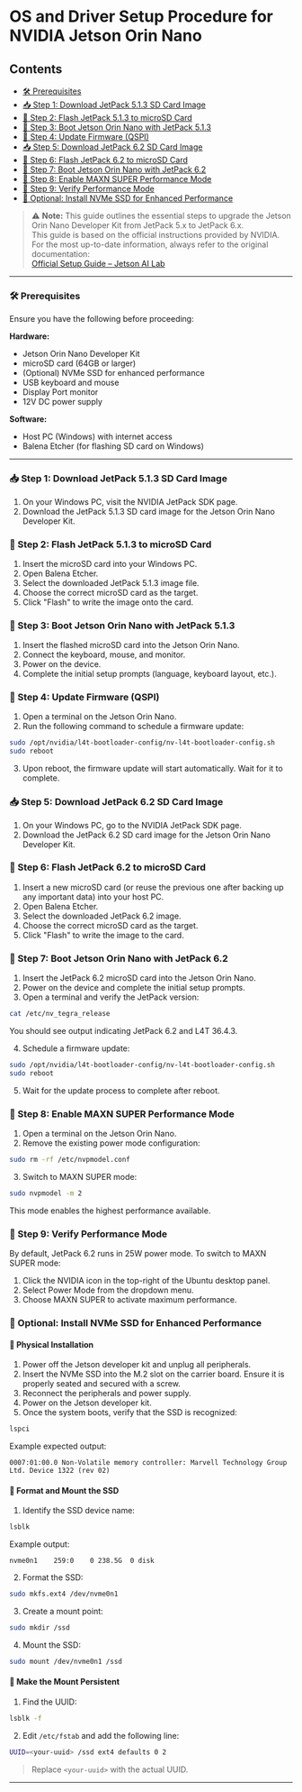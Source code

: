 # OS and Driver Setup Procedure for NVIDIA Jetson Orin Nano

## Contents
  - [🛠️ Prerequisites](#️-prerequisites)
  - [📥 Step 1: Download JetPack 5.1.3 SD Card Image](#step-1-download-jetpack-513-sd-card-image)
  - [💾 Step 2: Flash JetPack 5.1.3 to microSD Card](#step-2-flash-jetpack-513-to-microsd-card)
  - [🔄 Step 3: Boot Jetson Orin Nano with JetPack 5.1.3](#step-3-boot-jetson-orin-nano-with-jetpack-513)
  - [🔧 Step 4: Update Firmware (QSPI)](#step-4-update-firmware-qspi)
  - [📥 Step 5: Download JetPack 6.2 SD Card Image](#step-5-download-jetpack-62-sd-card-image)
  - [💾 Step 6: Flash JetPack 6.2 to microSD Card](#step-6-flash-jetpack-62-to-microsd-card)
  - [🔄 Step 7: Boot Jetson Orin Nano with JetPack 6.2](#step-7-boot-jetson-orin-nano-with-jetpack-62)
  - [🚀 Step 8: Enable MAXN SUPER Performance Mode](#step-8-enable-maxn-super-performance-mode)
  - [🧪 Step 9: Verify Performance Mode](#step-9-verify-performance-mode)
  - [🧰 Optional: Install NVMe SSD for Enhanced Performance](#optional-install-nvme-ssd-for-enhanced-performance)

> ⚠️ **Note:** This guide outlines the essential steps to upgrade the Jetson Orin Nano Developer Kit from JetPack 5.x to JetPack 6.x.  
> This guide is based on the official instructions provided by NVIDIA. For the most up-to-date information, always refer to the original documentation:  
> [Official Setup Guide – Jetson AI Lab](https://developer.nvidia.com/embedded/jetpack)

---

### 🛠️ Prerequisites

Ensure you have the following before proceeding:

**Hardware:**

- Jetson Orin Nano Developer Kit
- microSD card (64GB or larger)
- (Optional) NVMe SSD for enhanced performance
- USB keyboard and mouse
- Display Port monitor
- 12V DC power supply

**Software:**

- Host PC (Windows) with internet access
- Balena Etcher (for flashing SD card on Windows)

---

### 📥 Step 1: Download JetPack 5.1.3 SD Card Image

1. On your Windows PC, visit the NVIDIA JetPack SDK page.
2. Download the JetPack 5.1.3 SD card image for the Jetson Orin Nano Developer Kit.

### 💾 Step 2: Flash JetPack 5.1.3 to microSD Card

1. Insert the microSD card into your Windows PC.
2. Open Balena Etcher.
3. Select the downloaded JetPack 5.1.3 image file.
4. Choose the correct microSD card as the target.
5. Click "Flash" to write the image onto the card.

### 🔄 Step 3: Boot Jetson Orin Nano with JetPack 5.1.3

1. Insert the flashed microSD card into the Jetson Orin Nano.
2. Connect the keyboard, mouse, and monitor.
3. Power on the device.
4. Complete the initial setup prompts (language, keyboard layout, etc.).

### 🔧 Step 4: Update Firmware (QSPI)

1. Open a terminal on the Jetson Orin Nano.
2. Run the following command to schedule a firmware update:

```bash
sudo /opt/nvidia/l4t-bootloader-config/nv-l4t-bootloader-config.sh
sudo reboot
```

3. Upon reboot, the firmware update will start automatically. Wait for it to complete.

### 📥 Step 5: Download JetPack 6.2 SD Card Image

1. On your Windows PC, go to the NVIDIA JetPack SDK page.
2. Download the JetPack 6.2 SD card image for the Jetson Orin Nano Developer Kit.

### 💾 Step 6: Flash JetPack 6.2 to microSD Card

1. Insert a new microSD card (or reuse the previous one after backing up any important data) into your host PC.
2. Open Balena Etcher.
3. Select the downloaded JetPack 6.2 image.
4. Choose the correct microSD card as the target.
5. Click "Flash" to write the image to the card.

### 🔄 Step 7: Boot Jetson Orin Nano with JetPack 6.2

1. Insert the JetPack 6.2 microSD card into the Jetson Orin Nano.
2. Power on the device and complete the initial setup prompts.
3. Open a terminal and verify the JetPack version:

```bash
cat /etc/nv_tegra_release
```

You should see output indicating JetPack 6.2 and L4T 36.4.3.

4. Schedule a firmware update:

```bash
sudo /opt/nvidia/l4t-bootloader-config/nv-l4t-bootloader-config.sh
sudo reboot
```

5. Wait for the update process to complete after reboot.

### 🚀 Step 8: Enable MAXN SUPER Performance Mode

1. Open a terminal on the Jetson Orin Nano.
2. Remove the existing power mode configuration:

```bash
sudo rm -rf /etc/nvpmodel.conf
```

3. Switch to MAXN SUPER mode:

```bash
sudo nvpmodel -m 2
```

This mode enables the highest performance available.

### 🧪 Step 9: Verify Performance Mode

By default, JetPack 6.2 runs in 25W power mode. To switch to MAXN SUPER mode:

1. Click the NVIDIA icon in the top-right of the Ubuntu desktop panel.
2. Select Power Mode from the dropdown menu.
3. Choose MAXN SUPER to activate maximum performance.

### 🧰 Optional: Install NVMe SSD for Enhanced Performance

#### 🔌 Physical Installation

1. Power off the Jetson developer kit and unplug all peripherals.
2. Insert the NVMe SSD into the M.2 slot on the carrier board. Ensure it is properly seated and secured with a screw.
3. Reconnect the peripherals and power supply.
4. Power on the Jetson developer kit.
5. Once the system boots, verify that the SSD is recognized:

```bash
lspci
```

Example expected output:

```
0007:01:00.0 Non-Volatile memory controller: Marvell Technology Group Ltd. Device 1322 (rev 02)
```

#### 🧾 Format and Mount the SSD

1. Identify the SSD device name:

```bash
lsblk
```

Example output:

```
nvme0n1    259:0    0 238.5G  0 disk
```

2. Format the SSD:

```bash
sudo mkfs.ext4 /dev/nvme0n1
```

3. Create a mount point:

```bash
sudo mkdir /ssd
```

4. Mount the SSD:

```bash
sudo mount /dev/nvme0n1 /ssd
```

#### 🔁 Make the Mount Persistent

1. Find the UUID:

```bash
lsblk -f
```

2. Edit `/etc/fstab` and add the following line:

```bash
UUID=<your-uuid> /ssd ext4 defaults 0 2
```

> Replace `<your-uuid>` with the actual UUID.

---
